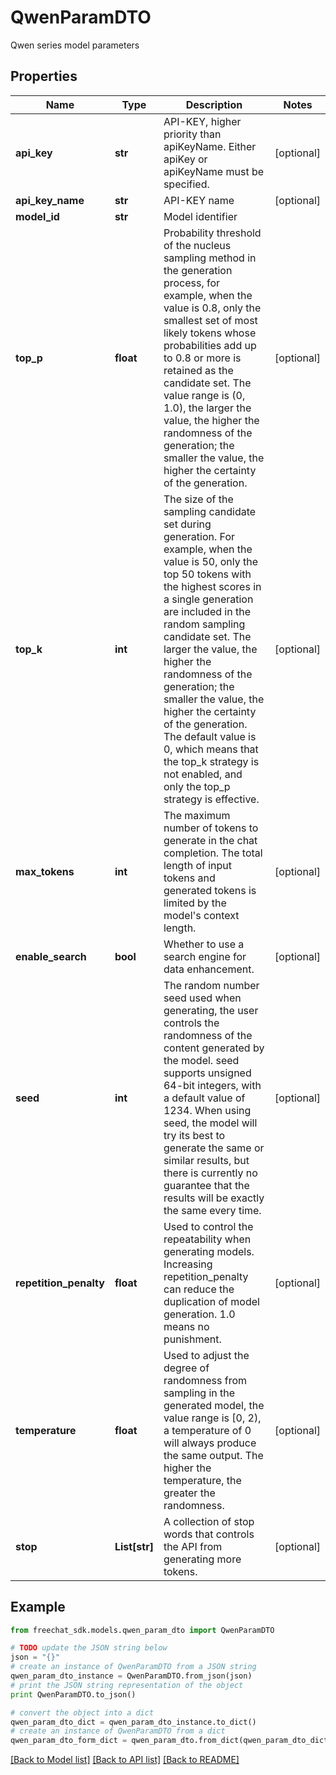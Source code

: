 # QwenParamDTO

Qwen series model parameters

## Properties

Name | Type | Description | Notes
------------ | ------------- | ------------- | -------------
**api_key** | **str** | API-KEY, higher priority than apiKeyName. Either apiKey or apiKeyName must be specified. | [optional] 
**api_key_name** | **str** | API-KEY name | [optional] 
**model_id** | **str** | Model identifier | 
**top_p** | **float** | Probability threshold of the nucleus sampling method in the generation process, for example, when the value is 0.8, only the smallest set of most likely tokens whose probabilities add up to 0.8 or more is retained as the candidate set. The value range is (0, 1.0), the larger the value, the higher the randomness of the generation; the smaller the value, the higher the certainty of the generation. | [optional] 
**top_k** | **int** | The size of the sampling candidate set during generation. For example, when the value is 50, only the top 50 tokens with the highest scores in a single generation are included in the random sampling candidate set. The larger the value, the higher the randomness of the generation; the smaller the value, the higher the certainty of the generation. The default value is 0, which means that the top_k strategy is not enabled, and only the top_p strategy is effective. | [optional] 
**max_tokens** | **int** | The maximum number of tokens to generate in the chat completion. The total length of input tokens and generated tokens is limited by the model&#39;s context length. | [optional] 
**enable_search** | **bool** | Whether to use a search engine for data enhancement. | [optional] 
**seed** | **int** | The random number seed used when generating, the user controls the randomness of the content generated by the model. seed supports unsigned 64-bit integers, with a default value of 1234. When using seed, the model will try its best to generate the same or similar results, but there is currently no guarantee that the results will be exactly the same every time. | [optional] 
**repetition_penalty** | **float** | Used to control the repeatability when generating models. Increasing repetition_penalty can reduce the duplication of model generation. 1.0 means no punishment. | [optional] 
**temperature** | **float** | Used to adjust the degree of randomness from sampling in the generated model, the value range is [0, 2), a temperature of 0 will always produce the same output. The higher the temperature, the greater the randomness. | [optional] 
**stop** | **List[str]** | A collection of stop words that controls the API from generating more tokens. | [optional] 

## Example

```python
from freechat_sdk.models.qwen_param_dto import QwenParamDTO

# TODO update the JSON string below
json = "{}"
# create an instance of QwenParamDTO from a JSON string
qwen_param_dto_instance = QwenParamDTO.from_json(json)
# print the JSON string representation of the object
print QwenParamDTO.to_json()

# convert the object into a dict
qwen_param_dto_dict = qwen_param_dto_instance.to_dict()
# create an instance of QwenParamDTO from a dict
qwen_param_dto_form_dict = qwen_param_dto.from_dict(qwen_param_dto_dict)
```
[[Back to Model list]](../README.md#documentation-for-models) [[Back to API list]](../README.md#documentation-for-api-endpoints) [[Back to README]](../README.md)


